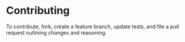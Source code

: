 # Contributing

To contribute, fork, create a feature branch, update tests, and file a pull request outlining changes and reasoning.
